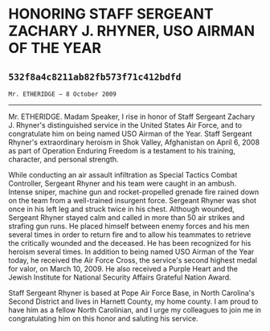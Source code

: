 # HONORING STAFF SERGEANT ZACHARY J. RHYNER, USO AIRMAN OF THE YEAR
## `532f8a4c8211ab82fb573f71c412bdfd`
`Mr. ETHERIDGE — 8 October 2009`

---


Mr. ETHERIDGE. Madam Speaker, I rise in honor of Staff Sergeant 
Zachary J. Rhyner's distinguished service in the United States Air 
Force, and to congratulate him on being named USO Airman of the Year. 
Staff Sergeant Rhyner's extraordinary heroism in Shok Valley, 
Afghanistan on April 6, 2008 as part of Operation Enduring Freedom is a 
testament to his training, character, and personal strength.

While conducting an air assault infiltration as Special Tactics 
Combat Controller, Sergeant Rhyner and his team were caught in an 
ambush. Intense sniper, machine gun and rocket-propelled grenade fire 
rained down on the team from a well-trained insurgent force. Sergeant 
Rhyner was shot once in his left leg and struck twice in his chest. 
Although wounded, Sergeant Rhyner stayed calm and called in more than 
50 air strikes and strafing gun runs. He placed himself between enemy 
forces and his men several times in order to return fire and to allow 
his teammates to retrieve the critically wounded and the deceased. He 
has been recognized for his heroism several times. In addition to being 
named USO Airman of the Year today, he received the Air Force Cross, 
the service's second highest medal for valor, on March 10, 2009. He 
also received a Purple Heart and the Jewish Institute for National 
Security Affairs Grateful Nation Award.

Staff Sergeant Rhyner is based at Pope Air Force Base, in North 
Carolina's Second District and lives in Harnett County, my home county. 
I am proud to have him as a fellow North Carolinian, and I urge my 
colleagues to join me in congratulating him on this honor and saluting 
his service.
